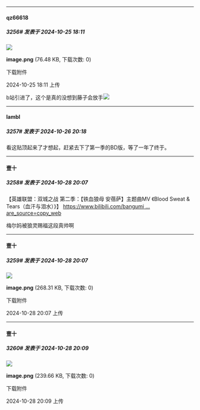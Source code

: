 ﻿
*****

####  qz66618  
##### 3256#       发表于 2024-10-25 18:11

<img src="https://img.saraba1st.com/forum/202410/25/181102v6dkrzr695sb0wg1.png" referrerpolicy="no-referrer">

<strong>image.png</strong> (76.48 KB, 下载次数: 0)

下载附件

2024-10-25 18:11 上传

b站引进了，这个是真的没想到藤子会放手<img src="https://static.saraba1st.com/image/smiley/face2017/067.png" referrerpolicy="no-referrer">


*****

####  lambl  
##### 3257#       发表于 2024-10-26 20:18

看这贴顶起来了才想起，赶紧去下了第一季的BD版，等了一年了终于。


*****

####  壹十  
##### 3258#       发表于 2024-10-28 20:07

【英雄联盟：双城之战 第二季：【铁血狼母 安蓓萨】主题曲MV 《Blood Sweat &amp; Tears（血汗与泪水）》】 [https://www.bilibili.com/bangumi ... are_source=copy_web](https://www.bilibili.com/bangumi/play/ep1112803/?share_source=copy_web)

梅尔妈被狼灵赐福这段真帅啊

*****

####  壹十  
##### 3259#       发表于 2024-10-28 20:07

<img src="https://img.saraba1st.com/forum/202410/28/200754ck34sz70bxygus9t.png" referrerpolicy="no-referrer">

<strong>image.png</strong> (268.31 KB, 下载次数: 0)

下载附件

2024-10-28 20:07 上传

*****

####  壹十  
##### 3260#       发表于 2024-10-28 20:09

<img src="https://img.saraba1st.com/forum/202410/28/200942v7apugzbgjb47cvj.png" referrerpolicy="no-referrer">

<strong>image.png</strong> (239.66 KB, 下载次数: 0)

下载附件

2024-10-28 20:09 上传

